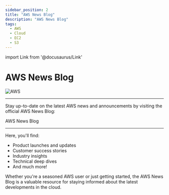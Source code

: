 ```yaml
---
sidebar_position: 2
title: "AWS News Blog"
description: "AWS News Blog"
tags:
  - AWS
  - Cloud
  - EC2
  - S3
---
```


import Link from '@docusaurus/Link'

# AWS News Blog


<div className="col col--6" style={{ textAlign: 'center' }}>
				<img src="https://blog.adobe.com/en/publish/2021/08/31/media_1649ebc3fbbce0df508081913819d491fc3f7c7a9.png?width=750&format=png&optimize=medium" alt="AWS" style={{ width: '100%' }} />
</div>

---

Stay up-to-date on the latest AWS news and announcements by visiting the official AWS News Blog:


<Link class="button button--active button--primary" to="https://aws.amazon.com/blogs/aws/"> AWS News Blog</Link>

-----

Here, you'll find:

* Product launches and updates
* Customer success stories
* Industry insights
* Technical deep dives
* And much more!

Whether you're a seasoned AWS user or just getting started, the AWS News Blog is a valuable resource for staying informed about the latest developments in the cloud.

